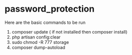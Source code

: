 # password_protection

Here are the basic commands to be run 

1.  composer update ( if not installed then composer install)
2.  php artisan config:clear
3.  sudo chmod -R 777 storage
4.  composer dump-autoload

